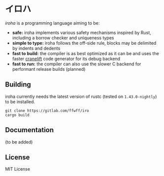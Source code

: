 # イロハ

*iroha* is a programming language aiming to be:

  * **safe:** iroha implements various safety mechanisms inspired by Rust, including a borrow checker and uniqueness types
  * **simple to type:** iroha follows the off-side rule, blocks may be delimited by indents and dedents
  * **fast to build:** the compiler is as best optimized as it can be and uses the faster [cranelift](https://github.com/bytecodealliance/wasmtime/tree/master/cranelift) code generator for its debug backend
  * **fast to run:** the compiler can also use the slower C backend for performant release builds (planned)

## Building

iroha currently needs the latest version of rustc (tested on `1.43.0-nightly`) to be installed.

```
git clone https://gitlab.com/ffwff/iro
cargo build
```

## Documentation

(to be added)

## License

MIT License